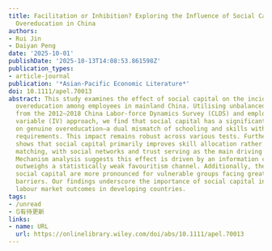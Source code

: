 ```yaml
---
title: Facilitation or Inhibition? Exploring the Influence of Social Capital on (Genuine)
  Overeducation in China
authors:
- Rui Jin
- Daiyan Peng
date: '2025-10-01'
publishDate: '2025-10-13T14:08:53.861598Z'
publication_types:
- article-journal
publication: '*Asian-Pacific Economic Literature*'
doi: 10.1111/apel.70013
abstract: This study examines the effect of social capital on the incidence of genuine
  overeducation among employees in mainland China. Utilising unbalanced panel data
  from the 2012–2018 China Labor-force Dynamics Survey (CLDS) and employing an instrumental
  variable (IV) approach, we find that social capital has a significant negative effect
  on genuine overeducation—a dual mismatch of schooling and skills with occupational
  requirements. This impact remains robust across various tests. Further analysis
  shows that social capital primarily improves skill allocation rather than educational
  matching, with social networks and trust serving as the main driving components.
  Mechanism analysis suggests this effect is driven by an information channel, which
  outweighs a statistically weak favouritism channel. Additionally, the benefits of
  social capital are more pronounced for vulnerable groups facing greater information
  barriers. Our findings underscore the importance of social capital in improving
  labour market outcomes in developing countries.
tags:
- /unread
- 🔃有待更新
links:
- name: URL
  url: https://onlinelibrary.wiley.com/doi/abs/10.1111/apel.70013
---
```


